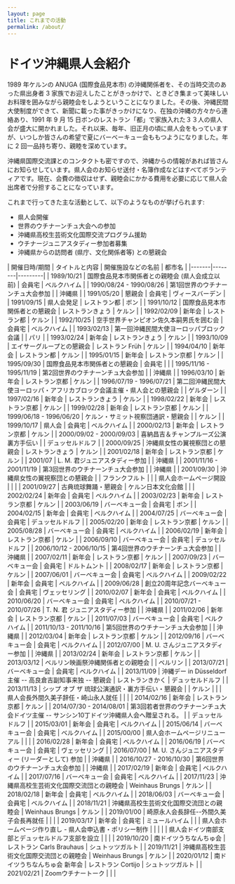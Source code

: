 ```yaml
---
layout: page
title: これまでの活動
permalink: /about/
---
```


# ドイツ沖縄県人会紹介

<!--
1989 年ケルンの ANUGA (国際食品見本市) の沖縄関係者を、その当時交流のあった県出身者 3 家族でお迎えしたことがきっかけで、ときどき集まって美味しいお料理を囲みながら親睦会をしようということになりました。その後、沖縄民間大使制度ができて、外間久美子が初代のドイツ沖縄民間大使に任命され、新聞に載った事がきっかけになり、在独の沖縄の方々から連絡あり、1991 年 9 月 15 日ボンのレストラン「都」で家族入れた３３人の県人会が盛大に開かれました。それ以来、毎年、旧正月の頃に県人会をもっていますが、いつしか皆さんの希望で夏にバーベーキュー会ももつようになりました。年に 2 回一品持ち寄り、親睦を深めています。
-->
1989 年ケルンの ANUGA (国際食品見本市) の沖縄関係者を、その当時交流のあった県出身者 3 家族でお迎えしたことがきっかけで、ときどき集まって美味しいお料理を囲みながら親睦会をしようということになりました。その後、沖縄民間大使制度ができて、新聞に載った事がきっかけになり、在独の沖縄の方々から連絡あり、1991 年 9 月 15 日ボンのレストラン「都」で家族入れた３３人の県人会が盛大に開かれました。それ以来、毎年、旧正月の頃に県人会をもっていますが、いつしか皆さんの希望で夏にバーベーキュー会ももつようになりました。年に 2 回一品持ち寄り、親睦を深めています。

沖縄県国際交流課とのコンタクトも密ですので、沖縄からの情報があれば皆さんにお知らせしています。県人会のお知らせ送付・名簿作成などはすべてボランティアです。現在、会費の徴収はせず、親睦会にかかる費用を必要に応じて県人会出席者で分担することになっています。

これまで行ってきた主な活動として、以下のようなものが挙げられます:
- 県人会開催
- 世界のウチナーンチュ大会への参加
- 沖縄県高校生芸術文化国際交流プログラム援助
- ウチナージュニアスタディー参加者募集
- 沖縄県からの訪問者 (県庁、文化関係者等) との懇親会


| 開催日時/期間 | タイトルと内容 | 開催施設などの名前 | 都市名 |
|-------|--------|---------|
| 1989/10/21 | 国際食品見本市関係者との親睦会 (県人会成立以前) | 会員宅 | ベルクハイム |
| 1990/08/24 - 1990/08/26 | 第1回世界のウチナーンチュ大会参加 |  | 沖縄県 |
| 1991/05/20 | 懇親会 | 会員宅 | ヴィースバーデン |
| 1991/09/15 | 県人会発足 | レストラン都 | ボン |
| 1991/10/12 | 国際食品見本市関係者との懇親会 | レストランきょう | ケルン |
| 1992/02/09 | 新年会 | レストラン都 | ケルン |
| 1992/10/25 | 空手世界チャンピオン佐久本嗣男氏を囲む会 | 会員宅 | ベルクハイム |
| 1993/02/13 | 第一回沖縄民間大使ヨーロッパブロック会議 |  | パリ |
| 1993/02/24 | 新年会 | レストランきょう | ケルン |
| 1993/10/09 | エイサーグループとの懇親会 | レストラン Früh | ケルン |
| 1994/04/10 | 新年会 | レストラン都 | ケルン |
| 1995/01/15 | 新年会 | レストラン京都 | ケルン |
| 1995/09/30 | 国際食品見本市関係者との懇親会 | 会員宅 |  |
| 1995/11/16 - 1995/11/19 | 第2回世界のウチナーンチュ大会参加 |  | 沖縄県 |
| 1996/03/10 | 新年会 | レストラン京都 | ケルン |
| 1996/07/19 - 1996/07/21 | 第二回沖縄民間大使ヨーロッパ・アフリカブロック会議主催・県人会との懇親会 |  | ゲルダーン |
| 1997/02/16 | 新年会 | レストランきょう | ケルン |
| 1998/02/22 | 新年会 | レストラン京都 | ケルン |
| 1999/02/28 | 新年会 | レストラン京都 | ケルン |
| 1999/06/18 - 1996/06/20 | ケルン・サミット視察団通訳・懇親会 |  | ケルン |
| 1999/10/17 | 県人会 | 会員宅 | ベルクハイム |
| 2000/02/13 | 新年会 | レストラン京都 | ケルン |
| 2000/09/02 - 2000/09/03 | 喜納昌吉＆チャンプルーズ公演裏方手伝い |  | デュッセルドルフ |
| 2000/09/25 | 沖縄県女性の翼視察団との懇親会 | レストランきょう | ケルン |
| 2001/02/18 | 新年会 | レストラン京都 | ケルン |
| 2001/07 | L. M. 君ジュニアスタディー参加 |  | 沖縄県 |
| 2001/11/16 - 2001/11/19 | 第3回世界のウチナーンチュ大会参加 |  | 沖縄県 |
| 2001/09/30 | 沖縄県女性の翼視察団との懇親会 |  | フランクフルト |
|  | 県人会ホームページ開設 |  |  |
| 2001/09/27 | 古典琉球舞踊・懇親会 | ケルン日本文化会館 |  |
| 2002/02/24 | 新年会 | 会員宅 | ベルクハイム |
| 2003/02/23 | 新年会 | レストラン京都 | ケルン |
| 2003/06/19 | バーベキュー会 | 会員宅 | ボン |
| 2004/02/15 | 新年会 | 会員宅 | ベルクハイム |
| 2004/07/25 | バーベキュー会 | 会員宅 | デュッセルドルフ |
| 2005/02/20 | 新年会 | レストラン京都 | ケルン |
| 2005/08/28 | バーベキュー会 | 会員宅 | ベルクハイム |
| 2006/02/19 | 新年会 | レストラン京都 | ケルン |
| 2006/09/10 | バーベキュー会 | 会員宅 | デュッセルドルフ |
| 2006/10/12 - 2006/10/15 | 第4回世界のウチナーンチュ大会参加 |  | 沖縄県 |
| 2007/02/11 | 新年会 | レストラン京都 | ケルン |
| 2007/09/23 | バーベキュー会 | 会員宅 | ドルトムント |
| 2008/02/17 | 新年会 | レストラン京都 | ケルン |
| 2007/06/01 | バーベキュー会 | 会員宅 | ベルクハイム |
| 2009/02/22 | 新年会 | 会員宅 | ベルクハイム |
| 2009/06/28 | 創立20周年記念バーベキュー会 | 会員宅 | ヴェッセリング |
| 2010/02/07 | 新年会 | 会員宅 | ベルクハイム |
| 2010/06/20 | バーベキュー会 | 会員宅 | ベルクハイム |
| 2010/07/21 - 2010/07/26 | T. N. 君 ジュニアスタディー参加 |  | 沖縄県 |
| 2011/02/06 | 新年会 | レストラン京都 | ケルン |
| 2011/07/03 | バーベキュー会 | 会員宅 | ベルクハイム |
| 2011/10/13 - 2011/10/16 | 第5回世界のウチナーンチュ大会参加 |  | 沖縄県 |
| 2012/03/04 | 新年会 | レストラン京都 | ケルン |
| 2012/09/16 | バーベキュー会 | 会員宅 | ベルクハイム |
| 2012/07/00 | M. U. さんジュニアスタディー参加 |  | 沖縄県 |
| 2013/02/24 | 新年会 | レストラン京都 | ケルン |
| 2013/03/12 | ベルリン映画祭沖縄関係者との親睦会 |  | ベルリン |
| 2013/07/21 | バーベキュー会 | 会員宅 | ベルクハイム |
| 2013/11/09 | 沖縄デー in Düsseldorf 主催 -- 高良倉吉副知事来独 -- 懇親会 | レストランきかく | デュッセルドルフ |
| 2013/11/13 | シップ オブ ザ 琉球公演通訳・裏方手伝い・懇親会 |  | ケルン |
|  | 県人会長外間久美子辞任・崎山永人就任 |  |  |
| 2014/02/16 | 新年会 | レストラン京都 | ケルン |
| 2014/07/30 - 2014/08/01 | 第3回若者世界のウチナーンチュ大会ドイツ主催 -- サンシン10丁ドイツ沖縄県人会へ贈呈される。 |  | デュッセルドルフ |
| 2015/03/01 | 新年会 | 会員宅 | ベルクハイム |
| 2015/06/14 | バーベキュー会 | 会員宅 | ベルクハイム |
| 2015/00/00 | 県人会ホームページリニューアル |  |  |
| 2016/02/28 | 新年会 | 会員宅 | ベルクハイム |
| 2016/06/19 | バーベキュー会 | 会員宅 | ヴェッセリング |
| 2016/07/00 | M. U. さんジュニアスタディー (リーダーとして) 参加 |  | 沖縄県 |
| 2016/10/27 - 2016/10/30 | 第6回世界のウチナーンチュ大会参加 |  | 沖縄県 |
| 2017/02/19 | 新年会 | 会員宅 | ベルクハイム |
| 2017/07/16 | バーベキュー会 | 会員宅 | ベルクハイム |
| 2017/11/23 | 沖縄県高校生芸術文化国際交流団との親睦会 | Weinhaus Brungs | ケルン |
| 2018/02/18 | 新年会 | 会員宅 | ベルクハイム |
| 2018/06/03 | バーベキュー会 | 会員宅 | ベルクハイム |
| 2018/11/21 | 沖縄県高校生芸術文化国際交流団との親睦会 | Weinhaus Brungs | ケルン |
| 2019/01/00 | 崎原永人会長辞任--外間久美子会長再就任 |  |  |
| 2019/03/17 | 新年会 | 会員宅 | ミュールハイム |
|  | 県人会ホームページ作り直し - 県人会申込書・ポリシー制作 |  |  |
|  | 県人会ドイツ南部支部とデュッセルドルフ支部を設立 |  |  |
| 2019/10/20 | 南ドイツうちなんちゅ会 | レストラン Carls Brauhaus  | シュトッツガルト |
| 2019/11/21 | 沖縄県高校生芸術文化国際交流団との親睦会 | Weinhaus Brungs | ケルン |
| 2020/01/12 | 南ドイツうちなんちゅ会 新年会 | レストラン Cortijo | シュトッツガルト |
| 2021/02/21 | Zoomウチナートーク |  |  |

